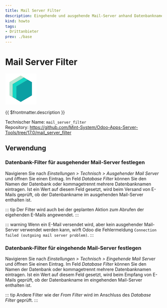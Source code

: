 ```yaml
---
title: Mail Server Filter
description: Eingehende und ausgehende Mail-Server anhand Datenbanknamen filtern.
kind: howto
tags:
- Drittanbieter
prev: ./base
---
```

# Mail Server Filter
![icon_oms_box](attachments/icons_odoo_mint_system.png)

{{ $frontmatter.description }}

Technischer Name: `mail_server_filter`\
Repository: <https://github.com/Mint-System/Odoo-Apps-Server-Tools/tree/17.0/mail_server_filter>

## Verwendung

### Datenbank-Filter für ausgehender Mail-Server festlegen 

Navigieren Sie nach *Einstellungen > Technisch > Ausgehender Mail Server* und öffnen Sie einen Eintrag.  Im Feld *Database Filter* können Sie den Namen der Datenbank oder kommagetrennt mehrere Datenbanknamen eintragen. Ist ein Wert auf diesem Feld gesetzt, wird beim Versand von E-Mails geprüft, ob der Datenbankname im ausgehenden Mail-Server enthalten ist.

::: tip
Der Filter wird auch bei der geplanten Aktion zum Abrufen der eigehenden E-Mails angewendet.
:::

::: warning
Wenn ein E-Mail versendet wird, aber kein ausgehender Mail-Server verwendet werden kann, wirft Odoo die Fehlermeldung `Connection failed (outgoing mail server problem)`.
:::

### Datenbank-Filter für eingehende Mail-Server festlegen 

Navigieren Sie nach *Einstellungen > Technisch > Eingehende Mail Server* und öffnen Sie einen Eintrag.  Im Feld *Database Filter* können Sie den Namen der Datenbank oder kommagetrennt mehrere Datenbanknamen eintragen. Ist ein Wert auf diesem Feld gesetzt, wird beim Empfang von E-Mails geprüft, ob der Datenbankname im eingehenden Mail-Server enthalten ist.

::: tip
Andere Filter wie der *From Filter* wird im Anschluss des *Database Filter* geprüft.
:::